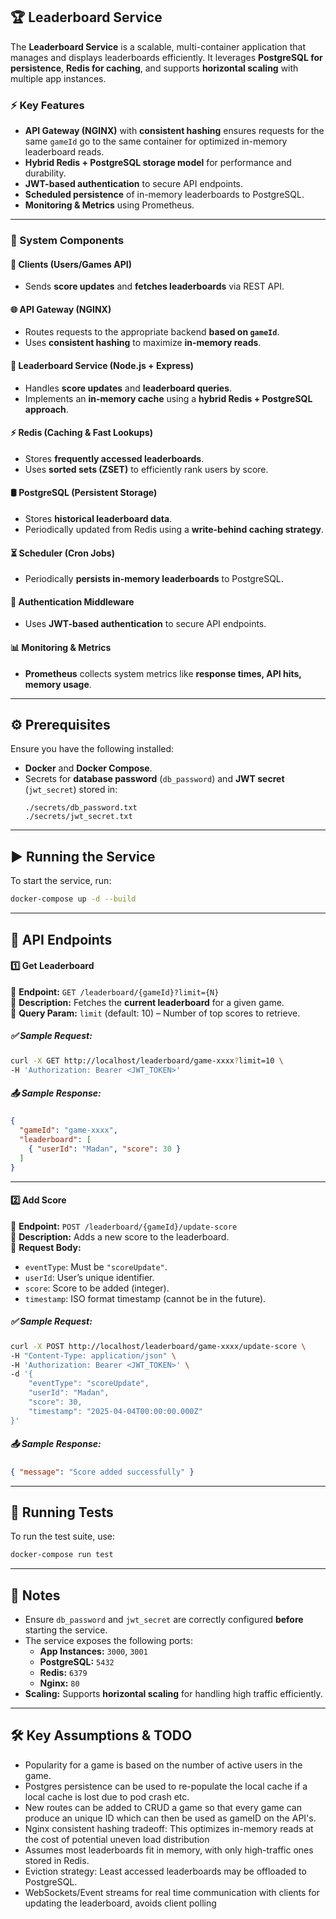 ## 🏆 Leaderboard Service

The **Leaderboard Service** is a scalable, multi-container application that manages and displays leaderboards efficiently. It leverages **PostgreSQL for persistence**, **Redis for caching**, and supports **horizontal scaling** with multiple app instances.

### ⚡ Key Features
- **API Gateway (NGINX)** with **consistent hashing** ensures requests for the same `gameId` go to the same container for optimized in-memory leaderboard reads.
- **Hybrid Redis + PostgreSQL storage model** for performance and durability.
- **JWT-based authentication** to secure API endpoints.
- **Scheduled persistence** of in-memory leaderboards to PostgreSQL.
- **Monitoring & Metrics** using Prometheus.

---

### 📌 System Components

#### 🚀 Clients (Users/Games API)
- Sends **score updates** and **fetches leaderboards** via REST API.

#### 🌐 API Gateway (NGINX)
- Routes requests to the appropriate backend **based on `gameId`**.
- Uses **consistent hashing** to maximize **in-memory reads**.

#### 🏅 Leaderboard Service (Node.js + Express)
- Handles **score updates** and **leaderboard queries**.
- Implements an **in-memory cache** using a **hybrid Redis + PostgreSQL approach**.

#### ⚡ Redis (Caching & Fast Lookups)
- Stores **frequently accessed leaderboards**.
- Uses **sorted sets (ZSET)** to efficiently rank users by score.

#### 🛢️ PostgreSQL (Persistent Storage)
- Stores **historical leaderboard data**.
- Periodically updated from Redis using a **write-behind caching strategy**.

#### ⏳ Scheduler (Cron Jobs)
- Periodically **persists in-memory leaderboards** to PostgreSQL.

#### 🔐 Authentication Middleware
- Uses **JWT-based authentication** to secure API endpoints.

#### 📊 Monitoring & Metrics
- **Prometheus** collects system metrics like **response times, API hits, memory usage**.

---

## ⚙️ Prerequisites

Ensure you have the following installed:
- **Docker** and **Docker Compose**.
- Secrets for **database password** (`db_password`) and **JWT secret** (`jwt_secret`) stored in:
  ```
  ./secrets/db_password.txt
  ./secrets/jwt_secret.txt
  ```

---

## ▶️ Running the Service

To start the service, run:

```bash
docker-compose up -d --build
```

---

## 🔌 API Endpoints

#### 1️⃣ Get Leaderboard
📌 **Endpoint:** `GET /leaderboard/{gameId}?limit={N}`  
🔹 **Description:** Fetches the **current leaderboard** for a given game.  
🔹 **Query Param:** `limit` (default: 10) – Number of top scores to retrieve.  

##### ✅ Sample Request:
```bash
curl -X GET http://localhost/leaderboard/game-xxxx?limit=10 \
-H 'Authorization: Bearer <JWT_TOKEN>'
```

##### 📤 Sample Response:
```json
{
  "gameId": "game-xxxx",
  "leaderboard": [
    { "userId": "Madan", "score": 30 }
  ]
}
```

---

#### 2️⃣ Add Score
📌 **Endpoint:** `POST /leaderboard/{gameId}/update-score`  
🔹 **Description:** Adds a new score to the leaderboard.  
🔹 **Request Body:**
   - `eventType`: Must be `"scoreUpdate"`.
   - `userId`: User’s unique identifier.
   - `score`: Score to be added (integer).
   - `timestamp`: ISO format timestamp (cannot be in the future).

##### ✅ Sample Request:
```bash
curl -X POST http://localhost/leaderboard/game-xxxx/update-score \
-H "Content-Type: application/json" \
-H 'Authorization: Bearer <JWT_TOKEN>' \
-d '{
    "eventType": "scoreUpdate",
    "userId": "Madan",
    "score": 30,
    "timestamp": "2025-04-04T00:00:00.000Z"
}'
```

##### 📤 Sample Response:
```json
{ "message": "Score added successfully" }
```

---

## 🧪 Running Tests

To run the test suite, use:

```bash
docker-compose run test
```

---

## 📌 Notes

- Ensure `db_password` and `jwt_secret` are correctly configured **before** starting the service.
- The service exposes the following ports:
  - **App Instances:** `3000`, `3001`
  - **PostgreSQL:** `5432`
  - **Redis:** `6379`
  - **Nginx:** `80` 
- **Scaling:** Supports **horizontal scaling** for handling high traffic efficiently.

---
## 🛠️ Key Assumptions & TODO

- Popularity for a game is based on the number of active users in the game. 
- Postgres persistence can be used to re-populate the local cache if a local cache is lost due to pod crash etc.
- New routes can be added to CRUD a game so that every game can produce an unique ID which can then be used as gameID on the API's.
- Nginx consistent hashing tradeoff: This optimizes in-memory reads at the cost of potential uneven load distribution
- Assumes most leaderboards fit in memory, with only high-traffic ones stored in Redis. 
- Eviction strategy: Least accessed leaderboards may be offloaded to PostgreSQL. 
- WebSockets/Event streams for real time communication with clients for updating the leaderboard, avoids client polling